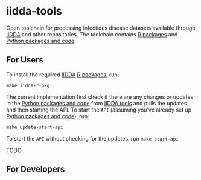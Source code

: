 # iidda-tools

Open toolchain for processing infectious disease datasets available through [IIDDA](https://github.com/canmod/iidda) and other repositories. The toolchain contains [R packages](R/README.md) and [Python packages and code](python/README.md).

## For Users

To install the required [IIDDA](https://github.com/canmod/iidda) [R packages](R/README.md), run:
```
make iidda-r-pkg
```

The current implementation first check if there are any changes or updates in the [Python packages and code](python/README.md) from [IIDDA tools](https://github.com/canmod/iidda-tools/tree/main) and pulls the updates and then starting the API. To start the `API` (assuming you've already set up [Python packages and code](python/README.md)), run:
```
make update-start-api
```

To start the `API` without checking for the updates, run `make start-api`

TODO

## For Developers


